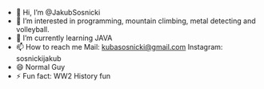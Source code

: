 - 👋 Hi, I’m @JakubSosnicki
- 👀 I’m interested in programming, mountain climbing, metal detecting and volleyball.
- 🌱 I’m currently learning JAVA 
- 📫 How to reach me Mail: kubasosnicki@gmail.com Instagram: sosnickijakub 
- 😄 Normal Guy
- ⚡ Fun fact: WW2 History fun

<!---
JakubSosnicki/JakubSosnicki is a ✨ special ✨ repository because its `README.md` (this file) appears on your GitHub profile.
You can click the Preview link to take a look at your changes.
--->
